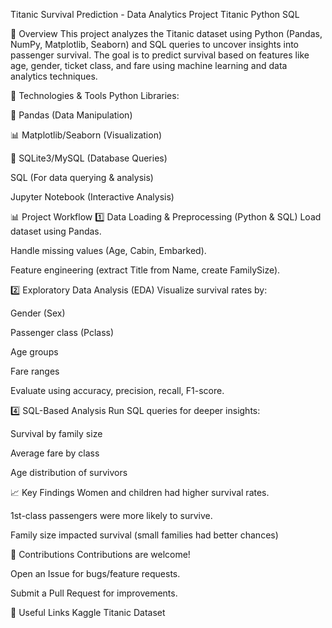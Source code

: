 Titanic Survival Prediction - Data Analytics Project
Titanic
Python
SQL

📌 Overview
This project analyzes the Titanic dataset using Python (Pandas, NumPy, Matplotlib, Seaborn) and SQL queries to uncover insights into passenger survival. The goal is to predict survival based on features like age, gender, ticket class, and fare using machine learning and data analytics techniques.

🔧 Technologies & Tools
Python Libraries:

🐼 Pandas (Data Manipulation)

📊 Matplotlib/Seaborn (Visualization)

🔄 SQLite3/MySQL (Database Queries)

SQL (For data querying & analysis)

Jupyter Notebook (Interactive Analysis)

📊 Project Workflow
1️⃣ Data Loading & Preprocessing (Python & SQL)
Load dataset using Pandas.

Handle missing values (Age, Cabin, Embarked).

Feature engineering (extract Title from Name, create FamilySize).

2️⃣ Exploratory Data Analysis (EDA)
Visualize survival rates by:

Gender (Sex)

Passenger class (Pclass)

Age groups

Fare ranges


Evaluate using accuracy, precision, recall, F1-score.

4️⃣ SQL-Based Analysis
Run SQL queries for deeper insights:

Survival by family size

Average fare by class

Age distribution of survivors

📈 Key Findings
Women and children had higher survival rates.

1st-class passengers were more likely to survive.

Family size impacted survival (small families had better chances)

🤝 Contributions
Contributions are welcome!

Open an Issue for bugs/feature requests.

Submit a Pull Request for improvements.

🔗 Useful Links
Kaggle Titanic Dataset
